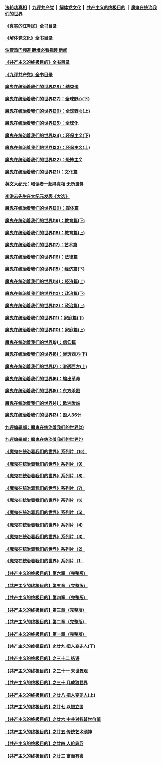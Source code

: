 ####  [法轮功真相](../../../../basic/blob/master/README.md?t=09180501) &nbsp;|&nbsp; [九评共产党](../../../../9ping.md/blob/master/README.md?t=09180501) &nbsp;|&nbsp; [解体党文化](../../../../jtdwh.md/blob/master/README.md?t=09180501)  &nbsp;|&nbsp; [共产主义的终极目的](../../../../gczydzjmd.md/blob/master/README.md?t=09180501) &nbsp;|&nbsp; [魔鬼在统治我们的世界](../../../../mgztzwmdsj.md/blob/master/README.md?t=09180501) 

#### [《真实的江泽民》全书目录](../pages/nsc422/n13721399.md?t=09180501) 

#### [《解体党文化》全书目录](../pages/nsc422/n13721157.md?t=09180501) 

#### [油管热门频道 翻墙必看视频 新闻](http://45.76.130.85:81/youtube.html?09180501)

#### [《共产主义的终极目的》全书目录](../pages/nsc422/n13721048.md?t=09180501) 

#### [《九评共产党》全书目录](../pages/nsc422/n13708085.md?t=09180501) 

#### [魔鬼在统治着我们的世界(28)：结束语](../pages/nsc422/n10936246.md?t=09180501) 

#### [魔鬼在统治着我们的世界(27)：全球野心(下)](../pages/nsc422/n10928319.md?t=09180501) 

#### [魔鬼在统治着我们的世界(26)：全球野心(上)](../pages/nsc422/n10900318.md?t=09180501) 

#### [魔鬼在统治着我们的世界(25)：全球化](../pages/nsc422/n10788205.md?t=09180501) 

#### [魔鬼在统治着我们的世界(24)：环保主义(下)](../pages/nsc422/n10695307.md?t=09180501) 

#### [魔鬼在统治着我们的世界(23)：环保主义(上)](../pages/nsc422/n10688613.md?t=09180501) 

#### [魔鬼在统治着我们的世界(22)：恐怖主义](../pages/nsc422/n10614727.md?t=09180501) 

#### [魔鬼在统治着我们的世界(21)：文化篇](../pages/nsc422/n10597706.md?t=09180501) 

#### [英文大纪元：和读者一起寻真相 无所畏惧](../pages/nsc422/n12542027.md?t=09180501) 

#### [李洪志先生在大纪元发表《大选》](../pages/nsc422/n12534746.md?t=09180501) 

#### [魔鬼在统治着我们的世界(20)：媒体篇](../pages/nsc422/n10586579.md?t=09180501) 

#### [魔鬼在统治着我们的世界(19)：教育篇(下)](../pages/nsc422/n10564808.md?t=09180501) 

#### [魔鬼在统治着我们的世界(18)：教育篇(上)](../pages/nsc422/n10526970.md?t=09180501) 

#### [魔鬼在统治着我们的世界(17)：艺术篇](../pages/nsc422/n10499093.md?t=09180501) 

#### [魔鬼在统治着我们的世界(16)：法律篇](../pages/nsc422/n10485969.md?t=09180501) 

#### [魔鬼在统治着我们的世界(15)：经济篇(下)](../pages/nsc422/n10469975.md?t=09180501) 

#### [魔鬼在统治着我们的世界(14)：经济篇(上)](../pages/nsc422/n10457370.md?t=09180501) 

#### [魔鬼在统治着我们的世界(13)：政治篇(下)](../pages/nsc422/n10448270.md?t=09180501) 

#### [魔鬼在统治着我们的世界(12)：政治篇(上)](../pages/nsc422/n10444576.md?t=09180501) 

#### [魔鬼在统治着我们的世界(11)：家庭篇(下)](../pages/nsc422/n10440961.md?t=09180501) 

#### [魔鬼在统治着我们的世界(10)：家庭篇(上)](../pages/nsc422/n10435448.md?t=09180501) 

#### [魔鬼在统治着我们的世界(9)：信仰篇](../pages/nsc422/n10432159.md?t=09180501) 

#### [魔鬼在统治着我们的世界(8)：渗透西方(下)](../pages/nsc422/n10429603.md?t=09180501) 

#### [魔鬼在统治着我们的世界(7)：渗透西方(上)](../pages/nsc422/n10426013.md?t=09180501) 

#### [魔鬼在统治着我们的世界(6)：输出革命](../pages/nsc422/n10421536.md?t=09180501) 

#### [魔鬼在统治着我们的世界(5)：东方杀戮](../pages/nsc422/n10417707.md?t=09180501) 

#### [魔鬼在统治着我们的世界(4)：欧洲发端](../pages/nsc422/n10414890.md?t=09180501) 

#### [魔鬼在统治着我们的世界(3)：毁人36计](../pages/nsc422/n10411583.md?t=09180501) 

#### [九评编辑部：魔鬼在统治着我们的世界(2)](../pages/nsc422/n10410036.md?t=09180501) 

#### [九评编辑部：魔鬼在统治着我们的世界(1)](../pages/nsc422/n10406825.md?t=09180501) 

#### [《魔鬼在统治着我们的世界》系列片（10）](../pages/nsc422/n12292670.md?t=09180501) 

#### [《魔鬼在统治着我们的世界》系列片（9）](../pages/nsc422/n12290859.md?t=09180501) 

#### [《魔鬼在统治着我们的世界》系列片（8）](../pages/nsc422/n12287445.md?t=09180501) 

#### [《魔鬼在统治着我们的世界》系列片（7）](../pages/nsc422/n12283425.md?t=09180501) 

#### [《魔鬼在统治着我们的世界》系列片（6）](../pages/nsc422/n12282314.md?t=09180501) 

#### [《魔鬼在统治着我们的世界》系列片（5）](../pages/nsc422/n12281419.md?t=09180501) 

#### [《魔鬼在统治着我们的世界》系列片（4）](../pages/nsc422/n12274024.md?t=09180501) 

#### [《魔鬼在统治着我们的世界》系列片（3）](../pages/nsc422/n12271322.md?t=09180501) 

#### [《魔鬼在统治着我们的世界》系列片（2）](../pages/nsc422/n12269049.md?t=09180501) 

#### [《魔鬼在统治着我们的世界》系列片（1）](../pages/nsc422/n12267575.md?t=09180501) 

#### [【共产主义的终极目的】第六章 （完整版）](../pages/nsc422/n11428913.md?t=09180501) 

#### [【共产主义的终极目的】第五章 （完整版）](../pages/nsc422/n11428912.md?t=09180501) 

#### [【共产主义的终极目的】第四章 （完整版）](../pages/nsc422/n11428907.md?t=09180501) 

#### [【共产主义的终极目的】第三章（完整版）](../pages/nsc422/n11428848.md?t=09180501) 

#### [【共产主义的终极目的】第二章（完整版）](../pages/nsc422/n11428831.md?t=09180501) 

#### [【共产主义的终极目的】第一章（完整版）](../pages/nsc422/n11417651.md?t=09180501) 

#### [【共产主义的终极目的】之廿九 把人变非人(下)](../pages/nsc422/n11344140.md?t=09180501) 

#### [【共产主义的终极目的】之三十二 结语](../pages/nsc422/n11360535.md?t=09180501) 

#### [【共产主义的终极目的】之三十一 末世景观](../pages/nsc422/n11351129.md?t=09180501) 

#### [【共产主义的终极目的】之三十 几成狼世界](../pages/nsc422/n11348280.md?t=09180501) 

#### [【共产主义的终极目的】之廿八 把人变非人(上)](../pages/nsc422/n11340492.md?t=09180501) 

#### [【共产主义的终极目的】之廿七 以恨立国](../pages/nsc422/n11336944.md?t=09180501) 

#### [【共产主义的终极目的】之廿六 中共对抗普世价值](../pages/nsc422/n11324785.md?t=09180501) 

#### [【共产主义的终极目的】之廿五 传统艺术颂神](../pages/nsc422/n11296396.md?t=09180501) 

#### [【共产主义的终极目的】之廿四 人伦典范](../pages/nsc422/n11296397.md?t=09180501) 

#### [【共产主义的终极目的】之廿三 富而有德](../pages/nsc422/n11283598.md?t=09180501) 

<img src='http://gfw-breaker.win/goodnews/indexes/nsc422.md' width='0px' height='0px'/>
